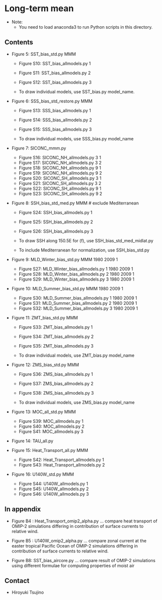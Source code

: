 Long-term mean
========

  * Note:
     - You need to load anaconda3 to run Python scripts in this directory.

Contents
--------

  * Figure 5: SST_bias_std.py MMM
     - Figure S10: SST_bias_allmodels.py 1 
     - Figure S11: SST_bias_allmodels.py 2
     - Figure S12: SST_bias_allmodels.py 3

     - To draw individual models, use SST_bias.py model_name.

  * Figure 6: SSS_bias_std_restore.py MMM
     - Figure S13: SSS_bias_allmodels.py 1 
     - Figure S14: SSS_bias_allmodels.py 2
     - Figure S15: SSS_bias_allmodels.py 3

     - To draw individual models, use SSS_bias.py model_name 

  * Figure 7: SICONC_mmm.py
     - Figure S16: SICONC_NH_allmodels.py 3 1
     - Figure S17: SICONC_NH_allmodels.py 3 2
     - Figure S18: SICONC_NH_allmodels.py 9 1
     - Figure S19: SICONC_NH_allmodels.py 9 2
     - Figure S20: SICONC_SH_allmodels.py 3 1
     - Figure S21: SICONC_SH_allmodels.py 3 2
     - Figure S22: SICONC_SH_allmodels.py 9 1
     - Figure S23: SICONC_SH_allmodels.py 9 2

  * Figure 8: SSH_bias_std_med.py MMM   # exclude Mediterranean
     - Figure S24: SSH_bias_allmodels.py 1
     - Figure S25: SSH_bias_allmodels.py 2
     - Figure S26: SSH_bias_allmodels.py 3

     - To draw SSH along 150.5E for (f), use SSH_bias_std_med_midlat.py
     - To include Mediterranean for normalization, use SSH_bias_std.py

  * Figure 9: MLD_Winter_bias_std.py MMM 1980 2009 1
     - Figure S27: MLD_Winter_bias_allmodels.py 1 1980 2009 1
     - Figure S28: MLD_Winter_bias_allmodels.py 2 1980 2009 1
     - Figure S29: MLD_Winter_bias_allmodels.py 3 1980 2009 1

  * Figure 10: MLD_Summer_bias_std.py MMM 1980 2009 1
     - Figure S30: MLD_Summer_bias_allmodels.py 1 1980 2009 1
     - Figure S31: MLD_Summer_bias_allmodels.py 2 1980 2009 1
     - Figure S32: MLD_Summer_bias_allmodels.py 3 1980 2009 1

  * Figure 11: ZMT_bias_std.py MMM
     - Figure S33: ZMT_bias_allmodels.py 1
     - Figure S34: ZMT_bias_allmodels.py 2
     - Figure S35: ZMT_bias_allmodels.py 3

     - To draw individual models, use ZMT_bias.py model_name 

  * Figure 12: ZMS_bias_std.py MMM
     - Figure S36: ZMS_bias_allmodels.py 1
     - Figure S37: ZMS_bias_allmodels.py 2
     - Figure S38: ZMS_bias_allmodels.py 3

     - To draw individual models, use ZMS_bias.py model_name 

  * Figure 13: MOC_all_std.py MMM
     - Figure S39: MOC_allmodels.py 1
     - Figure S40: MOC_allmodels.py 2
     - Figure S41: MOC_allmodels.py 3

  * Figure 14: TAU_all.py

  * Figure 15: Heat_Transport_all.py MMM
     - Figure S42: Heat_Transport_allmodels.py 1
     - Figure S43: Heat_Transport_allmodels.py 2

  * Figure 16: U140W_std.py MMM
     - Figure S44: U140W_allmodels.py 1
     - Figure S45: U140W_allmodels.py 2
     - Figure S46: U140W_allmodels.py 3


In appendix
--------

  * Figure B4 : Heat_Transport_omip2_alpha.py
     ... compare heat transport of OMIP-2 simulations differing in contribution of surface currents
         to relative wind.

  * Figure B5 : U140W_omip2_alpha.py
     ... compare zonal current at the easter tropical Pacific Ocean of OMIP-2 simulations
         differing in contribution of surface currents to relative wind.

  * Figure B8: SST_bias_aircore.py
     ... compare result of OMIP-2 simulations using different formulae for computing properties of moist air


Contact
-------

  * Hiroyuki Tsujino
